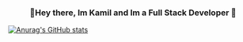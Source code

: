 ### <p align="center">👋Hey there, Im Kamil and Im a Full Stack Developer 👋</p>
[![Anurag's GitHub stats](https://github-readme-stats.vercel.app/api?username=Avngarde)](https://github.com/anuraghazra/github-readme-stats)

<!--
**Avngarde/Avngarde** is a ✨ _special_ ✨ repository because its `README.md` (this file) appears on your GitHub profile.

Here are some ideas to get you started:

- 🔭 I’m currently working on ...
- 🌱 I’m currently learning ...
- 👯 I’m looking to collaborate on ...
- 🤔 I’m looking for help with ...
- 💬 Ask me about ...
- 📫 How to reach me: ...
- 😄 Pronouns: ...
- ⚡ Fun fact: ...
-->
